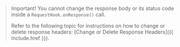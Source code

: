 > Important! You cannot change the response body or its status code inside a `RequestHook.onResponse()` call.
>
> Refer to the following topic for instructions on how to change or delete response headers: [Change or Delete Response Headers]({{ include.href }}).
